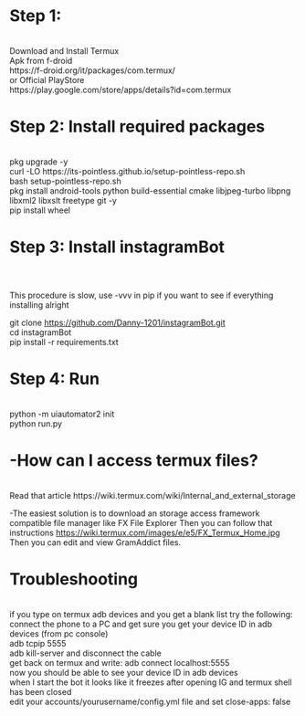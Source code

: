 <h1>Step 1: </h1> </br>
Download and Install Termux<br>
Apk from f-droid </br>
https://f-droid.org/it/packages/com.termux/ </br>
or Official PlayStore</br>
https://play.google.com/store/apps/details?id=com.termux

<h1>Step 2: Install required packages </h1> </br>
pkg upgrade -y </br>
curl -LO https://its-pointless.github.io/setup-pointless-repo.sh </br>
bash setup-pointless-repo.sh </br>
pkg install android-tools python build-essential cmake libjpeg-turbo libpng libxml2 libxslt freetype git -y </br>
pip install wheel </br>
<h1>Step 3: Install instagramBot</h1> </br>
<h3></h3>This procedure is slow, use -vvv in pip if you want to see if everything installing alright</h3></br>

git clone https://github.com/Danny-1201/instagramBot.git</br>
cd instagramBot </br>
pip install -r requirements.txt </br>

<h1>Step 4: Run </h1> </br>
python -m uiautomator2 init </br>
python run.py </br>

<h1>-How can I access termux files?</h1> </br>
Read that article https://wiki.termux.com/wiki/Internal_and_external_storage </br>

-The easiest solution is to download an storage access framework compatible file manager like FX File Explorer Then you can follow that instructions https://wiki.termux.com/images/e/e5/FX_Termux_Home.jpg Then you can edit and view GramAddict files.
</br>
<h1>Troubleshooting</h1></br>
if you type on termux adb devices and you get a blank list try the following:</br>
connect the phone to a PC and get sure you get your device ID in adb devices (from pc console) </br>
adb tcpip 5555 </br>
adb kill-server and disconnect the cable </br>
get back on termux and write: adb connect localhost:5555 </br>
now you should be able to see your device ID in adb devices </br>
when I start the bot it looks like it freezes after opening IG and termux shell has been closed </br>
edit your accounts/yourusername/config.yml file and set close-apps: false </br>
